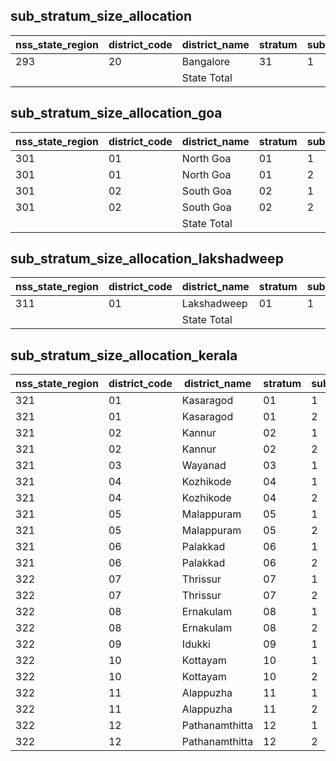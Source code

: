## sub_stratum_size_allocation
| nss_state_region | district_code | district_name | stratum | sub_stratum | size_zst | central_sample | state_sample |
|---|---|---|---|---|---|---|---|
| 293 | 20 | Bangalore | 31 | 1 | 13443 | 46 | 46 |
|  |  | State Total |  |  | 36874 | 168 | 168 |
## sub_stratum_size_allocation_goa
| nss_state_region | district_code | district_name | stratum | sub_stratum | size_zst | central_sample | state_sample |
|---|---|---|---|---|---|---|---|
| 301 | 01 | North Goa | 01 | 1 | 703 | 4 | 4 |
| 301 | 01 | North Goa | 01 | 2 | 111 | 2 | 2 |
| 301 | 02 | South Goa | 02 | 1 | 313 | 2 | 2 |
| 301 | 02 | South Goa | 02 | 2 | 325 | 4 | 4 |
|  |  | State Total |  |  | 1452 | 12 | 12 |
## sub_stratum_size_allocation_lakshadweep
| nss_state_region | district_code | district_name | stratum | sub_stratum | size_zst | central_sample | state_sample |
|---|---|---|---|---|---|---|---|
| 311 | 01 | Lakshadweep | 01 | 1 | 62 | 8 | 0 |
|  |  | State Total |  |  | 62 | 8 | 0 |
## sub_stratum_size_allocation_kerala
| nss_state_region | district_code | district_name | stratum | sub_stratum | size_zst | central_sample | state_sample |
|---|---|---|---|---|---|---|---|
| 321 | 01 | Kasaragod | 01 | 1 | 282 | 4 | 4 |
| 321 | 01 | Kasaragod | 01 | 2 | 228 | 2 | 2 |
| 321 | 02 | Kannur | 02 | 1 | 1852 | 12 | 12 |
| 321 | 02 | Kannur | 02 | 2 | 534 | 4 | 4 |
| 321 | 03 | Wayanad | 03 | 1 | 54 | 2 | 2 |
| 321 | 04 | Kozhikode | 04 | 1 | 834 | 8 | 8 |
| 321 | 04 | Kozhikode | 04 | 2 | 1322 | 10 | 10 |
| 321 | 05 | Malappuram | 05 | 1 | 196 | 4 | 4 |
| 321 | 05 | Malappuram | 05 | 2 | 490 | 14 | 14 |
| 321 | 06 | Palakkad | 06 | 1 | 210 | 4 | 4 |
| 321 | 06 | Palakkad | 06 | 2 | 413 | 4 | 4 |
| 322 | 07 | Thrissur | 07 | 1 | 1003 | 10 | 10 |
| 322 | 07 | Thrissur | 07 | 2 | 903 | 10 | 10 |
| 322 | 08 | Ernakulam | 08 | 1 | 1490 | 10 | 10 |
| 322 | 08 | Ernakulam | 08 | 2 | 1983 | 10 | 10 |
| 322 | 09 | Idukki | 09 | 1 | 105 | 2 | 2 |
| 322 | 10 | Kottayam | 10 | 1 | 453 | 2 | 2 |
| 322 | 10 | Kottayam | 10 | 2 | 430 | 4 | 4 |
| 322 | 11 | Alappuzha | 11 | 1 | 919 | 6 | 6 |
| 322 | 11 | Alappuzha | 11 | 2 | 457 | 4 | 4 |
| 322 | 12 | Pathanamthitta | 12 | 1 | 63 | 2 | 2 |
| 322 | 12 | Pathanamthitta | 12 | 2 | 141 | 2 | 2 |
